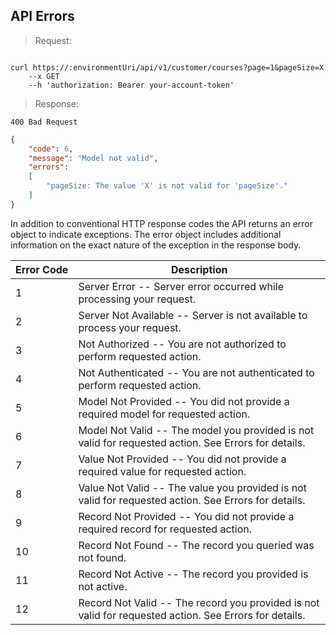 ## API Errors

> Request:

```shell

curl https://:environmentUri/api/v1/customer/courses?page=1&pageSize=X
    --x GET
    --h 'authorization: Bearer your-account-token'
```

> Response:

```
400 Bad Request
```

```json
{
    "code": 6,
    "message": "Model not valid",
    "errors":
    [
        "pageSize: The value 'X' is not valid for 'pageSize'."
    ]
}
```

In addition to conventional HTTP response codes the API returns an error object to indicate exceptions. The error object includes additional information on the exact nature of the exception in the response body.

Error&nbsp;Code | Description
---------- | -----------
 1 | Server Error -- Server error occurred while processing your request.
 2 | Server Not Available -- Server is not available to process your request.
 3 | Not Authorized -- You are not authorized to perform requested action.
 4 | Not Authenticated -- You are not authenticated to perform requested action.
 5 | Model Not Provided -- You did not provide a required model for requested action.
 6 | Model Not Valid -- The model you provided is not valid for requested action. See Errors for details.
 7 | Value Not Provided -- You did not provide a required value for requested action.
 8 | Value Not Valid -- The value you provided is not valid for requested action. See Errors for details.
 9 | Record Not Provided -- You did not provide a required record for requested action.
10 | Record Not Found -- The record you queried was not found.
11 | Record Not Active -- The record you provided is not active.
12 | Record Not Valid -- The record you provided is not valid for requested action. See Errors for details.